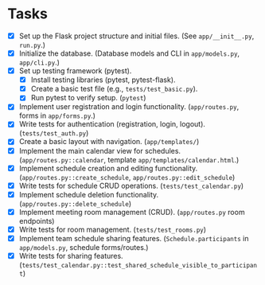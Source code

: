 # Tasks

- [x] Set up the Flask project structure and initial files. (See `app/__init__.py`, `run.py`.)
- [x] Initialize the database. (Database models and CLI in `app/models.py`, `app/cli.py`.)
- [x] Set up testing framework (pytest).
    - [x] Install testing libraries (pytest, pytest-flask).
    - [x] Create a basic test file (e.g., `tests/test_basic.py`).
    - [x] Run pytest to verify setup. (`pytest`)
- [x] Implement user registration and login functionality. (`app/routes.py`, forms in `app/forms.py`.)
- [x] Write tests for authentication (registration, login, logout). (`tests/test_auth.py`)
- [x] Create a basic layout with navigation. (`app/templates/`)
- [x] Implement the main calendar view for schedules. (`app/routes.py::calendar`, template `app/templates/calendar.html`.)
- [x] Implement schedule creation and editing functionality. (`app/routes.py::create_schedule`, `app/routes.py::edit_schedule`)
- [x] Write tests for schedule CRUD operations. (`tests/test_calendar.py`)
- [x] Implement schedule deletion functionality. (`app/routes.py::delete_schedule`)
- [x] Implement meeting room management (CRUD). (`app/routes.py` room endpoints)
- [x] Write tests for room management. (`tests/test_rooms.py`)
- [x] Implement team schedule sharing features. (`Schedule.participants` in `app/models.py`, schedule forms/routes.)
- [x] Write tests for sharing features. (`tests/test_calendar.py::test_shared_schedule_visible_to_participant`)
